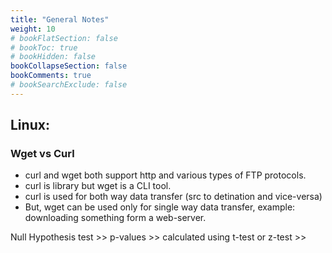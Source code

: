 ```yaml
---
title: "General Notes"
weight: 10
# bookFlatSection: false
# bookToc: true
# bookHidden: false
bookCollapseSection: false
bookComments: true
# bookSearchExclude: false
---
```


## Linux:

### Wget vs Curl

- curl and wget both support http and various types of FTP protocols. 
- curl is library but wget is a CLI tool. 
- curl is used for both way data transfer (src to detination and vice-versa)
- But, wget can be used only for single way data transfer, example: downloading something form a web-server. 

Null Hypothesis test >> p-values >> calculated using t-test or z-test >> 
